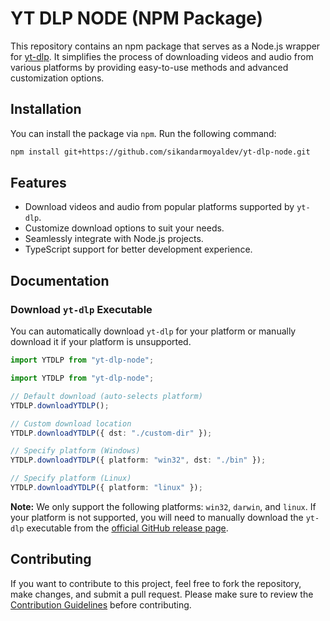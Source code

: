 # YT DLP NODE (NPM Package)

This repository contains an npm package that serves as a Node.js wrapper for [yt-dlp](https://github.com/yt-dlp/yt-dlp). It simplifies the process of downloading videos and audio from various platforms by providing easy-to-use methods and advanced customization options.

## Installation

You can install the package via `npm`. Run the following command:

```bash
npm install git+https://github.com/sikandarmoyaldev/yt-dlp-node.git
```

## Features

- Download videos and audio from popular platforms supported by `yt-dlp`.
- Customize download options to suit your needs.
- Seamlessly integrate with Node.js projects.
- TypeScript support for better development experience.

## Documentation

### Download `yt-dlp` Executable

You can automatically download `yt-dlp` for your platform or manually download it if your platform is unsupported.

```ts
import YTDLP from "yt-dlp-node";

import YTDLP from "yt-dlp-node";

// Default download (auto-selects platform)
YTDLP.downloadYTDLP();

// Custom download location
YTDLP.downloadYTDLP({ dst: "./custom-dir" });

// Specify platform (Windows)
YTDLP.downloadYTDLP({ platform: "win32", dst: "./bin" });

// Specify platform (Linux)
YTDLP.downloadYTDLP({ platform: "linux" });
```

**Note:** We only support the following platforms: `win32`, `darwin`, and `linux`. If your platform is not supported, you will need to manually download the `yt-dlp` executable from the [official GitHub release page](https://github.com/yt-dlp/yt-dlp?tab=readme-ov-file#release-files).

## Contributing

If you want to contribute to this project, feel free to fork the repository, make changes, and submit a pull request. Please make sure to review the [Contribution Guidelines](CONTRIBUTING.md) before contributing.
